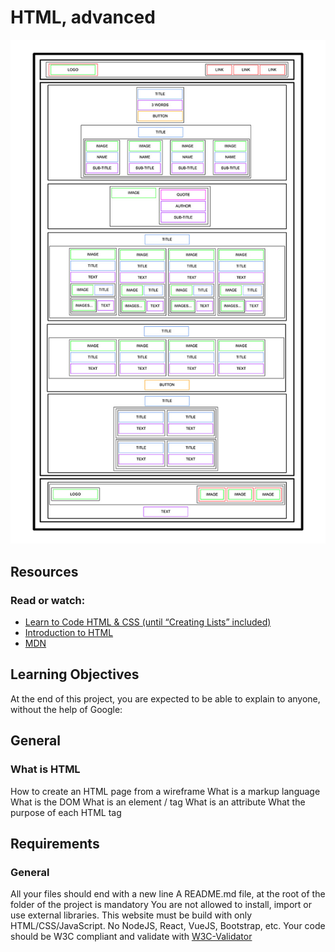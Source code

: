 # HTML, advanced
<img src="img/estruct.jpg" alt="Estructura HTML">

## Resources
### Read or watch:

- [Learn to Code HTML & CSS (until “Creating Lists” included)](https://learn.shayhowe.com/html-css/)
- [Introduction to HTML](https://developer.mozilla.org/en-US/docs/Learn/HTML/Introduction_to_HTML)
- [MDN](https://developer.mozilla.org/en-US/)

## Learning Objectives
At the end of this project, you are expected to be able to explain to anyone, without the help of Google:

## General
### What is HTML
How to create an HTML page from a wireframe
What is a markup language
What is the DOM
What is an element / tag
What is an attribute
What the purpose of each HTML tag
## Requirements
### General
All your files should end with a new line
A README.md file, at the root of the folder of the project is mandatory
You are not allowed to install, import or use external libraries. This website must be build with only HTML/CSS/JavaScript. No NodeJS, React, VueJS, Bootstrap, etc.
Your code should be W3C compliant and validate with [W3C-Validator](https://github.com/hs-hq/W3C-Validator/blob/main/README.md?plain=1)
